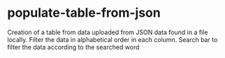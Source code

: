 # populate-table-from-json
Creation of a table from data uploaded from JSON data found in a file locally. 
Filter the data in alphabetical order in each column.
Search bar to filter the data according to the searched word
